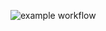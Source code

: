  ![example workflow](https://github.com/Artpogorelov/Zakazcard/.github/workflows/blank.yml/badge.svg)
